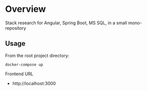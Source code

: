 # Overview
Stack research for Angular, Spring Boot, MS SQL, in a small mono-repository

## Usage
From the root project directory:
```
docker-compose up
```

Frontend URL
- http://localhost:3000
